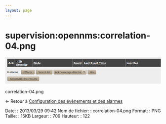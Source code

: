 ```yaml
---
layout: page
---
```


supervision:opennms:correlation-04.png
======================================

[![correlation-04.png](../../../assets/media/supervision/opennms/correlation-04.png@cache=&w=709&h=122 "correlation-04.png")](../../../assets/media/supervision/opennms/correlation-04.png@cache= "Afficher le fichier original")

correlation-04.png

← Retour à [Configuration des évènements et des
alarmes](../../../opennms/events-alarms.html "opennms:events-alarms")

Date:
:   2013/03/29 09:42
Nom de fichier:
:   correlation-04.png
Format:
:   PNG
Taille:
:   15KB
Largeur:
:   709
Hauteur:
:   122

